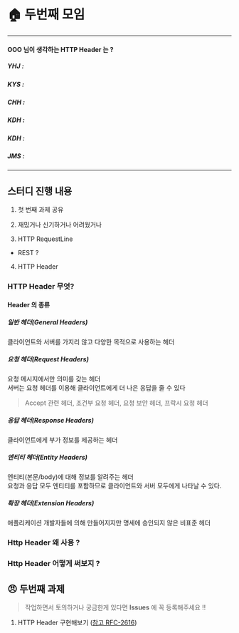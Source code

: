# :house: 두번째 모임

<hr>

#### OOO 님이 생각하는 HTTP Header 는 ?

##### YHJ : 
##### KYS : 
##### CHH : 
##### KDH : 
##### KDH : 
##### JMS : 

<hr>

## 스터디 진행 내용

1. 첫 번째 과제 공유

2. 재밌거나 신기하거나 어려웠거나

3. HTTP RequestLine

  - REST ?

4. HTTP Header

### HTTP Header 무엇?

#### Header 의 종류 

##### 일반 헤더(General Headers)
클라이언트와 서버를 가지리 않고 다양한 목적으로 사용하는 헤더<br>

##### 요청 헤더(Request Headers)
요청 메시지에서만 의미를 갖는 헤더<br>
서버는 요청 헤더를 이용해 클라이언트에게 더 나은 응답을 줄 수 있다

> Accept 관련 헤더, 조건부 요청 헤더, 요청 보안 헤더, 프락시 요청 헤더

##### 응답 헤더(Response Headers)
클라이언트에게 부가 정보를 제공하는 헤더

##### 엔티티 헤더(Entity Headers)
엔티티(본문/body)에 대해 정보를 알려주는 헤더<br>
요청과 응답 모두 엔티티를 포함하므로 클라이언트와 서버 모두에게 나타날 수 있다.

##### 확장 헤더(Extension Headers)
애플리케이션 개발자들에 의해 만들어지지만 명세에 승인되지 않은 비표준 헤더

### Http Header 왜 사용 ?

### Http Header 어떻게 써보지 ?

## :angry: 두번째 과제

> 작업하면서 토의하거나 궁금한게 있다면 **Issues** 에 꼭 등록해주세요 !!

1. HTTP Header 구현해보기 ([참고 RFC-2616](https://tools.ietf.org/html/rfc2616#page-31))

